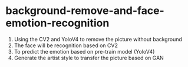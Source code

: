 # background-remove-and-face-emotion-recognition

1. Using the CV2 and YoloV4 to remove the picture without background
2. The face will be recognition based on CV2
3. To predict the emotion based on pre-train model (YoloV4)
4. Generate the artist style to transfer the picture based on GAN
